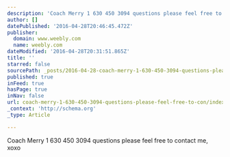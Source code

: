 ```yaml
---
description: 'Coach Merry 1 630 450 3094 questions please feel free to contact me, xoxo'
author: []
datePublished: '2016-04-28T20:46:45.472Z'
publisher:
  domain: www.weebly.com
  name: weebly.com
dateModified: '2016-04-28T20:31:51.865Z'
title: ''
starred: false
sourcePath: _posts/2016-04-28-coach-merry-1-630-450-3094-questions-please-feel-free-to-con.md
published: true
inFeed: true
hasPage: true
inNav: false
url: coach-merry-1-630-450-3094-questions-please-feel-free-to-con/index.html
_context: 'http://schema.org'
_type: Article

---
```

Coach Merry 1 630 450 3094 questions please feel free to contact me, xoxo